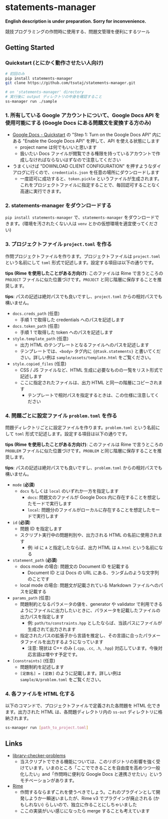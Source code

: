 # statements-manager

**English description is under preparation. Sorry for inconvenience.**

競技プログラミングの作問時に使用する、問題文管理を便利にするツール

## Getting Started

### Quickstart (とにかく動作させたい人向け)

```bash
# 初回のみ
pip install statements-manager
git clone https://github.com/tsutaj/statements-manager.git

# on 'statements-manager' directory
# 実行後に output ディレクトリの中身を確認すること
ss-manager run ./sample
```

### 1. 所有している Google アカウントについて、Google Docs API を使用可能にする (Google Docs にある問題文を変換する方のみ)

- [Google Docs - Quickstart](https://developers.google.com/docs/api/quickstart/python#step_1_turn_on_the) の "Step 1: Turn on the Google Docs API" 内にある "Enable the Google Docs API" を押して、API を使える状態にします
  - project name は何でもいいと思います
  - 扱いたい Docs ファイルが閲覧できる権限を持っているアカウントで作成しなければならないはずなので注意してください
- うまくいけば "DOWNLOAD CLIENT CONFIGURATION" を押すようなダイアログに行くので、`credentials.json` を任意の場所にダウンロードします
  - 一度認可に成功すると、`token.pickle` というファイルが生成されます。これをプロジェクトファイルに指定することで、毎回認可することなく高速に実行できます。

### 2. statements-manager をダウンロードする

`pip install statements-manager` で、`statements-manager` をダウンロードできます。(環境を汚されたくない人は `venv` とかの仮想環境を適宜使ってください)

### 3. プロジェクトファイル `project.toml` を作る

作問プロジェクトファイルを作ります。プロジェクトファイルは `project.toml` という名前にして `toml` 形式で記述します。設定する項目は以下の通りです。

**tips (Rime を使用したことがある方向け)**: このファイルは Rime で言うところの `PROJECT` ファイルに似た位置づけです。`PROJECT` と同じ階層に保存することを推奨します。

**tips**: パスの記述は絶対パスでも良いですし、`project.toml` からの相対パスでも構いません。

- `docs.creds_path` (任意)
  - 手順 1 で取得した credentials へのパスを記述します
- `docs.token_path` (任意)
  - 手順 1 で取得した token へのパスを記述します
- `style.template_path` (任意)
  - 出力 HTML のテンプレートとなるファイルへのパスを記述します
  - テンプレートでは、`<body>` タグ内に `{@task.statements}` と書いてください。詳しい例は `sample/assets/template.html` をご覧ください。
- `style.copied_files` (任意)
  - CSS / JS ファイルなど、HTML 生成に必要なものの一覧をリスト形式で記述します
  - ここに指定されたファイルは、出力 HTML と同一の階層にコピーされます
    - テンプレートで相対パスを指定するときは、この仕様に注意してください

### 4. 問題ごとに設定ファイル `problem.toml` を作る

問題ディレクトリごとに設定ファイルを作ります。`problem.toml` という名前にして `toml` 形式で記述します。設定する項目は以下の通りです。

**tips (Rime を使用したことがある方向け)**: このファイルは Rime で言うところの `PROBLEM` ファイルに似た位置づけです。`PROBLEM` と同じ階層に保存することを推奨します。

**tips**: パスの記述は絶対パスでも良いですし、`problem.toml` からの相対パスでも構いません。

- `mode` (**必須**)
  - `docs` もしくは `local` のいずれか一方を指定します
    - `docs`: 問題文のファイルが Google Docs 内に存在することを想定したモードで実行します
    - `local`: 問題分のファイルがローカルに存在することを想定したモードで実行します
- `id` (**必須**)
  - 問題 ID を指定します
  - スクリプト実行中の問題判別や、出力される HTML の名前に使用されます
    - 例: id に `A` と指定したならば、出力 HTML は `A.html` という名前になる
- `statement_path` (**必須**)
  - docs mode の場合: 問題文の Document ID を記載する
    - Document ID とは Docs の URL にある、ランダムのような文字列のことです
  - local mode の場合: 問題文が記載されている Markdown ファイルへのパスを記載する
- `params_path` (任意)
  - 問題制約となるパラメータの値を、generator や validator で利用できるようにファイルに出力したいときに、パラメータを記載したファイルの出力パスを指定します
    - 例: `path/to/constraints.hpp` としたならば、当該パスにファイルが生成されて出力されます
  - 指定されたパスの拡張子から言語を推定し、その言語に合ったパラメータファイルを出力するようになっています
    - 注意: 現状は C++ のみ (`.cpp`, `.cc`, `.h`, `.hpp`) 対応しています。今後対応言語は増やす予定です。
- `[constraints]` (任意)
  - 問題制約を記述します
  - `[定数名] = [定数]` のように記載します。詳しい例は `sample/A/problem.toml` をご覧ください。

### 4. 各ファイルを HTML 化する

以下のコマンドで、プロジェクトファイルで定義された各問題を HTML 化できます。出力された HTML は、各問題ディレクトリ内の `ss-out` ディレクトリに格納されます。

```bash
ss-manager run [path_to_project.toml]
```

## Links

- [library-checker-problems](https://github.com/yosupo06/library-checker-problems)
  - 当スクリプトでできる機能については、このリポジトリの影響を強く受けています。いまのところ「ここでできることを自由度を高めつつ一般化したい」and「作問時に便利な Google Docs と連携させたい」というモチベーションがあります。
- [Rime](https://github.com/icpc-jag/rime)
  - 作問するならまずこれを使うべきでしょう。これのプラグインとして開発しようか一瞬迷いましたが、Rime v3 でプラグインが廃止される (かもしれない) らしいので、独立に作ることにしちゃいました
  - ここの実装がいい感じになったら merge することも考えています
